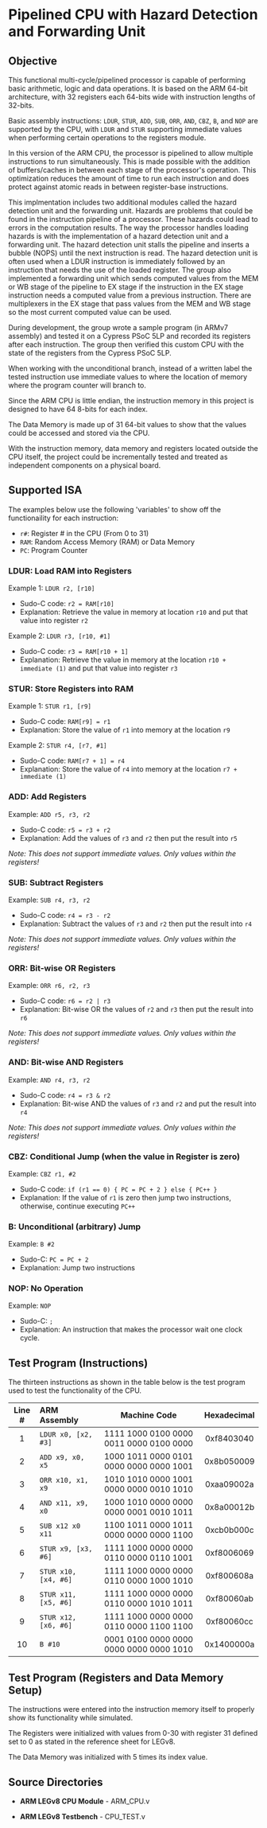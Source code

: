 # Pipelined CPU with Hazard Detection and Forwarding Unit

## Objective

This functional multi-cycle/pipelined processor is capable of performing basic arithmetic, logic and data operations. It is based on the ARM 64-bit architecture, with 32 registers each 64-bits wide with instruction lengths of 32-bits. 

Basic assembly instructions: `LDUR`, `STUR`, `ADD`, `SUB`, `ORR`, `AND`, `CBZ`, `B`, and `NOP` are supported by the CPU, with `LDUR` and `STUR` supporting immediate values when performing certain operations to the registers module.

In this version of the ARM CPU, the processor is pipelined to allow multiple instructions to run simultaneously. This is made possible with the addition of buffers/caches in between each stage of the processor's operation. This optimization reduces the amount of time to run each instruction and does protect against atomic reads in between register-base instructions. 

This implmentation includes two additional modules called the hazard detection unit and the forwarding unit. Hazards are problems that could be found in the instruction pipeline of a processor. These hazards could lead to errors in the computation results. The way the processor handles loading hazards is with the implementation of a hazard detection unit and a forwarding unit. The hazard detection unit stalls the pipeline and inserts a bubble (NOPS) until the next instruction is read. The hazard detection unit is often used when a LDUR instruction is immediately followed by an instruction that needs the use of the loaded register. The group also implemented a forwarding unit which sends computed values from the MEM or WB stage of the pipeline to EX stage if the instruction in the EX stage instruction needs a computed value from a previous instruction. There are multiplexers in the EX stage that pass values from the MEM and WB stage so the most current computed value can be used. 

During development, the group wrote a sample program (in ARMv7 assembly) and tested it on a Cypress PSoC 5LP and recorded its registers after each instruction. The group then verified this custom CPU with the state of the registers from the Cypress PSoC 5LP.

When working with the unconditional branch, instead of a written label the tested instruction use immediate values to where the location of memory where the program counter will branch to. 

Since the ARM CPU is little endian, the instruction memory in this project is designed to have 64 8-bits for each index. 

The Data Memory is made up of 31 64-bit values to show that the values could be accessed and stored via the CPU. 

With the instruction memory, data memory and registers located outside the CPU itself, the project could be incrementally tested and treated as independent components on a physical board. 

## Supported ISA

The examples below use the following 'variables' to show off the functionaility for each instruction:

- ``r#``: Register # in the CPU (From 0 to 31)
- ``RAM``: Random Access Memory (RAM) or Data Memory
- ``PC``: Program Counter

### LDUR: Load RAM into Registers

Example 1: ``LDUR r2, [r10]``

- Sudo-C code: ``r2 = RAM[r10]``
- Explanation: Retrieve the value in memory at location ``r10`` and put that value into register ``r2``

Example 2: ``LDUR r3, [r10, #1]``

- Sudo-C code: ``r3 = RAM[r10 + 1]``
- Explanation: Retrieve the value in memory at the location ``r10 + immediate (1)`` and put that value into register ``r3``

### STUR: Store Registers into RAM

Example 1: ``STUR r1, [r9]``

- Sudo-C code: ``RAM[r9] = r1``
- Explanation: Store the value of ``r1`` into memory at the location ``r9``

Example 2: ``STUR r4, [r7, #1]``

- Sudo-C code: ``RAM[r7 + 1] = r4``
- Explanation: Store the value of ``r4`` into memory at the location ``r7 + immediate (1)``

### ADD: Add Registers

Example: ``ADD r5, r3, r2``

- Sudo-C code: ``r5 = r3 + r2``
- Explanation: Add the values of ``r3`` and ``r2`` then put the result into ``r5``

*Note: This does not support immediate values. Only values within the registers!*

### SUB: Subtract Registers

Example: ``SUB r4, r3, r2``

- Sudo-C code: ``r4 = r3 - r2``
- Explanation: Subtract the values of ``r3`` and ``r2``  then put the result into ``r4``

*Note: This does not support immediate values. Only values within the registers!*

### ORR: Bit-wise OR Registers

Example: ``ORR r6, r2, r3``

- Sudo-C code: ``r6 = r2 | r3``
- Explanation: Bit-wise OR the values of ``r2`` and ``r3`` then put the result into ``r6``

*Note: This does not support immediate values. Only values within the registers!*

### AND: Bit-wise AND Registers

Example: ``AND r4, r3, r2``

- Sudo-C code: ``r4 = r3 & r2``
- Explanation: Bit-wise AND the values of ``r3`` and ``r2`` and put the result into ``r4``

*Note: This does not support immediate values. Only values within the registers!*

### CBZ: Conditional Jump (when the value in Register is zero)

Example: ``CBZ r1, #2``

- Sudo-C code: ``if (r1 == 0) { PC = PC + 2 } else { PC++ }``
- Explanation: If the value of ``r1`` is zero then jump two instructions, otherwise, continue executing ``PC++``

### B: Unconditional (arbitrary) Jump

Example: ``B #2``

- Sudo-C: ``PC = PC + 2``
- Explanation: Jump two instructions

### NOP: No Operation

Example: ``NOP``

- Sudo-C: ``;``
- Explanation: An instruction that makes the processor wait one clock cycle.

## Test Program (Instructions)

The thirteen instructions as shown in the table below is the test program used to test the functionality of the CPU.

| Line # |      ARM Assembly     |                Machine Code             | Hexadecimal|
|:------:|:----------------------|:---------------------------------------:|:----------:|
|    1   | ``LDUR x0, [x2, #3]`` | 1111 1000 0100 0000 0011 0000 0100 0000 | 0xf8403040 |
|    2   | ``ADD x9, x0, x5``    | 1000 1011 0000 0101 0000 0000 0000 1001 | 0x8b050009 |
|    3   | ``ORR x10, x1, x9``   | 1010 1010 0000 1001 0000 0000 0010 1010 | 0xaa09002a |
|    4   | ``AND x11, x9, x0``   | 1000 1010 0000 0000 0000 0001 0010 1011 | 0x8a00012b |
|    5   | ``SUB x12 x0 x11``    | 1100 1011 0000 1011 0000 0000 0000 1100 | 0xcb0b000c |
|    6   | ``STUR x9, [x3, #6]`` | 1111 1000 0000 0000 0110 0000 0110 1001 | 0xf8006069 |
|    7   | ``STUR x10, [x4, #6]``| 1111 1000 0000 0000 0110 0000 1000 1010 | 0xf800608a |
|    8   | ``STUR x11, [x5, #6]``| 1111 1000 0000 0000 0110 0000 1010 1011 | 0xf80060ab |
|    9   | ``STUR x12, [x6, #6]``| 1111 1000 0000 0000 0110 0000 1100 1100 | 0xf80060cc |
|   10   | ``B #10``             | 0001 0100 0000 0000 0000 0000 0000 1010 | 0x1400000a |

## Test Program (Registers and Data Memory Setup)

The instructions were entered into the instruction memory itself to properly show its functionality while simulated. 

The Registers were initialized with values from 0-30 with register 31 defined set to 0 as stated in the reference sheet for LEGv8. 

The Data Memory was initialized with 5 times its index value.

## Source Directories

- **ARM LEGv8 CPU Module** - ARM_CPU.v

- **ARM LEGv8 Testbench** - CPU_TEST.v
